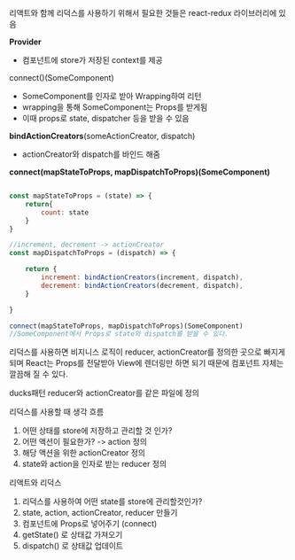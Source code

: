 
리액트와 함께 리덕스를 사용하기 위해서 필요한 것들은 react-redux 라이브러리에 있음

**Provider**

-   컴포넌트에 store가 저장된 context를 제공

  
connect()(SomeComponent)

-   SomeComponent를 인자로 받아 Wrapping하여 리턴
-   wrapping을 통해 SomeComponent는 Props를 받게됨
-   이때 props로 state, dispatcher 등을 받을 수 있음


**bindActionCreators**(someActionCreator, dispatch)
-   actionCreator와 dispatch를 바인드 해줌

**connect(mapStateToProps, mapDispatchToProps)(SomeComponent)**

```js

const mapStateToProps = (state) => {
	return{
		count: state
	}
}

//increment, decrement -> actionCreator
const mapDispatchToProps = (dispatch) => {

	return {
		increment: bindActionCreators(increment, dispatch),
		decrement: bindActionCreators(decrement, dispatch),
	}

}

connect(mapStateToProps, mapDispatchToProps)(SomeComponent)
//SomeComponent에서 Props로 state와 dispatch를 받을 수 있다.

```


리덕스를 사용하면
비지니스 로직이 reducer, actionCreator를 정의한 곳으로 빠지게 되며
React는 Props를 전달받아 View에 렌더링만 하면 되기 때문에
컴포넌트 자체는 깔끔해 질 수 있다.

ducks패턴 
reducer와 actionCreator를 같은 파일에 정의


리덕스를 사용할 때 생각 흐름

1. 어떤 상태를 store에 저장하고 관리할 것 인가?
2. 어떤 액션이 필요한가? -> action 정의
3. 해당 액션을 위한 actionCreator 정의
4. state와 action을 인자로 받는 reducer 정의

리액트와 리덕스

1. 리덕스를 사용하여 어떤 state를 store에 관리할것인가?
2. state, action, actionCreator, reducer 만들기
3. 컴포넌트에 Props로 넣어주기 (connect)
4. getState() 로 상태값 가져오기
5. dispatch() 로 상태값 업데이트


